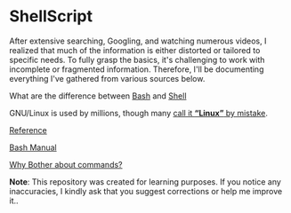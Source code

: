 # ShellScript

After extensive searching, Googling, and watching numerous videos, I realized that much of the information is either distorted or tailored to specific needs. To fully grasp the basics, it's challenging to work with incomplete or fragmented information. Therefore, I'll be documenting everything I've gathered from various sources below.

What are the difference between [Bash](https://www.gnu.org/software/bash/manual/bash.html#What-is-Bash_003f) and [Shell](https://www.gnu.org/software/bash/manual/bash.html#What-is-a-shell_003f)

GNU/Linux is used by millions, though many [call it <strong>“Linux”</strong> by mistake](https://www.gnu.org/gnu/gnu-linux-faq.html).

[Reference](https://www.gnu.org/savannah-checkouts/gnu/bash/manual/bash.html#What-is-Bash_003f)

[Bash Manual](https://www.gnu.org/manual/)

[Why Bother about commands?](https://linuxcommand.org/lc3_learning_the_shell.php)

<strong>Note</strong>: This repository was created for learning purposes. If you notice any inaccuracies, I kindly ask that you suggest corrections or help me improve it..
